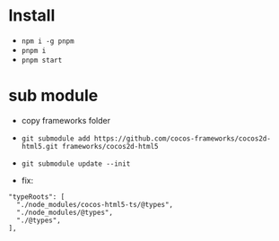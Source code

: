 # Install
- `npm i -g pnpm`
- `pnpm i`
- `pnpm start`
# sub module
- copy frameworks folder
- `git submodule add https://github.com/cocos-frameworks/cocos2d-html5.git frameworks/cocos2d-html5`
- `git submodule update --init`

- fix: 
```
"typeRoots": [
  "./node_modules/cocos-html5-ts/@types",
  "./node_modules/@types",
  "./@types",
],
```